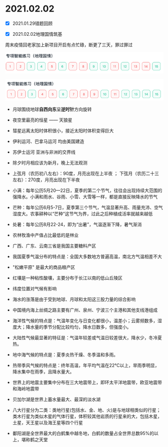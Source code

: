 # 2021.02.02

- [x] 2021.01.29错题回顾

- [x] 2021.02.02地理国情筑基

周末疫情回老家加上新项目开启有点忙碌，断更了三天，罪过罪过

![img.png](image/2021_02_02_img_地理常识筑基_2.png)

![img.png](image/2021_02_02_img_地理常识筑基_3.png)

- 月球围绕地球**自西向东**呈**逆时针**方向旋转

- 夜空里最亮的恒星 —— 天狼星

- 彗星远离太阳时体积很小，接近太阳时体积变得巨大

- 伊利运河、巴拿马运河 均由美国建造

- 苏伊士运河 亚洲与非洲的交界线

- 除夕时月相应该为新月，晚上无法观测

- 上弦月（农历初八左右）：90度，月亮出现在上半夜 ； 下弦月（农历二十三左右）：270度，月亮出现在下半夜

- 小满：每年公历5月20—22日，夏季的第二个节气，往往会出现持续大范围的强降水。小满和雨水、谷雨、小雪、大雪等一样，都是直接反映降水的节气

- 芒种：每年公历6月5-7日，夏季第三个节气，气温显著升高、雨量充沛、空气湿度大。农事耕种以“芒种”这节气为界，过此之后种植成活率就越来越低

- 处暑：每年公历8月22-24，即为“出暑”，气温逐渐下降，暑气渐消

- 农林牧渔中产值占比最低的是林业

- 广西、广东、云南三省是我国主要糖料产区

- 我国夏季气温分布的特点是：全国大多数地方普遍高温，南北方气温相差不大

- "松嫩平原" 是最大的商品粮产区

- 红壤是一种粘性酸壤，主要分布于长江以南的低山丘陵区

- 纬度位置对气候有影响

- 海水的涨落是由于受到地球、月球和太阳这三股力量的综合影响

- 中国境内海上丝绸之路主要有广州、泉州、宁波三个主港和其他支线港组成

- 海洋性气候的特点是：气温年变化与日变化都很小，温差小；云雾频数多，湿度大；降水量的季节分配比较均匀，降水日数多，但强度小。

- 大陆性气候最显著的特征是：气温年较差或气温日较差很大，降水少，冬冷夏热。

- 地中海气候的特点是：夏季炎热干燥、冬季温和多雨。

- 热带季风气候的特点是：终年高温，年平均气温在22℃以上，旱雨季明显，降水集中在雨季，且降水量大。

- 世界上的地震主要集中分布在三大地震带上，即环太平洋地震带，欧亚地震带和海岭地震带

- 贝加尔湖是世界上蓄水量最大、最深的淡水湖

- 八大行星分为二类：类地行星(包括水、金、地、火)是与地球相类似的行星；类木行星为类似木星的气体行星，体积较其他岩质的行星来的大，包括木星，土星，天王星以及海王星等四个行星

- 鄱阳湖是全世界最大的白鹤集中越冬地，白鹤的数量占全世界总数95%的以上，堪称鹤之天堂

